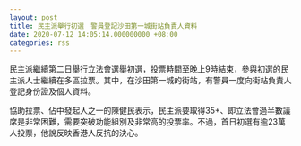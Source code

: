 ```yaml
---
layout: post
title: 民主派舉行初選　警員登記沙田第一城街站負責人資料
date: 2020-07-12 14:05:14.000000000 +08:00
categories: rss
---
```


民主派繼續第二日舉行立法會選舉初選，投票時間至晚上9時結束，參與初選的民主派人士繼續在多區拉票。其中，在沙田第一城的街站，有警員一度向街站負責人登記身份證及個人資料。

協助拉票、佔中發起人之一的陳健民表示，民主派要取得35+、即立法會過半數議席是非常困難，需要突破功能組別及非常高的投票率。不過，首日初選有逾23萬人投票，他說反映香港人反抗的決心。

